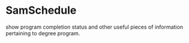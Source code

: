 # SamSchedule
show program completion status and other useful pieces of information pertaining to degree program.
